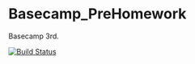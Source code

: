 # Basecamp_PreHomework
Basecamp 3rd.

[![Build Status](https://travis-ci.org/plus4070/Basecamp_PreHomework.svg?branch=master)](https://travis-ci.org/plus4070/Basecamp_PreHomework)
